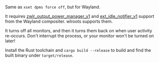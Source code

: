 Same as `xset dpms force off`, but for Wayland.

It requires [zwlr_output_power_manager_v1](https://wayland.app/protocols/wlr-output-power-management-unstable-v1) and [ext_idle_notifier_v1](https://wayland.app/protocols/ext-idle-notify-v1) support from the Wayland compositer. wlroots supports them.

It turns off all monitors, and then it turns them back on when user activity re-occurs. Don't interrupt the process, or your monitor won't be turned on later!

Install the Rust toolchain and `cargo build --release` to build and find the built binary under `target/release`.

